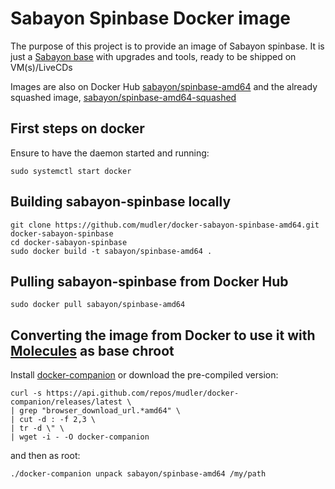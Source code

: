 # Sabayon Spinbase Docker image 


The purpose of this project is to provide an image of Sabayon spinbase.
It is just a [Sabayon base](https://github.com/mudler/docker-sabayon-base) with upgrades and tools, ready to be shipped on VM(s)/LiveCDs

Images are also on Docker Hub [sabayon/spinbase-amd64](https://registry.hub.docker.com/u/sabayon/spinbase-amd64/) and the already squashed image, 
[sabayon/spinbase-amd64-squashed](https://registry.hub.docker.com/u/sabayon/spinbase-amd64-squashed/)

## First steps on docker

Ensure to have the daemon started and running:

    sudo systemctl start docker

## Building sabayon-spinbase locally

    git clone https://github.com/mudler/docker-sabayon-spinbase-amd64.git docker-sabayon-spinbase
    cd docker-sabayon-spinbase
    sudo docker build -t sabayon/spinbase-amd64 .

## Pulling sabayon-spinbase from Docker Hub

    sudo docker pull sabayon/spinbase-amd64

## Converting the image from Docker to use it with [Molecules](https://github.com/Sabayon/molecules) as base chroot

Install [docker-companion](https://github.com/mudler/docker-companion) or download the pre-compiled version:

    curl -s https://api.github.com/repos/mudler/docker-companion/releases/latest \
    | grep "browser_download_url.*amd64" \
    | cut -d : -f 2,3 \
    | tr -d \" \
    | wget -i - -O docker-companion
    
and then as root:

    ./docker-companion unpack sabayon/spinbase-amd64 /my/path



